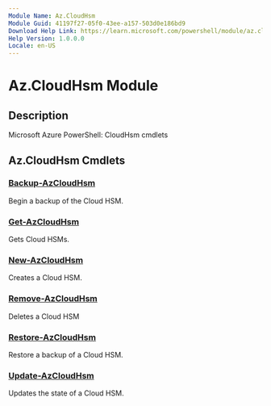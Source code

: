 ```yaml
---
Module Name: Az.CloudHsm
Module Guid: 41197f27-05f0-43ee-a157-503d0e186bd9
Download Help Link: https://learn.microsoft.com/powershell/module/az.cloudhsm
Help Version: 1.0.0.0
Locale: en-US
---
```


# Az.CloudHsm Module
## Description
Microsoft Azure PowerShell: CloudHsm cmdlets

## Az.CloudHsm Cmdlets
### [Backup-AzCloudHsm](Backup-AzCloudHsm.md)
Begin a backup of the Cloud HSM.

### [Get-AzCloudHsm](Get-AzCloudHsm.md)
Gets Cloud HSMs.

### [New-AzCloudHsm](New-AzCloudHsm.md)
Creates a Cloud HSM.

### [Remove-AzCloudHsm](Remove-AzCloudHsm.md)
Deletes a Cloud HSM

### [Restore-AzCloudHsm](Restore-AzCloudHsm.md)
Restore a backup of a Cloud HSM.

### [Update-AzCloudHsm](Update-AzCloudHsm.md)
Updates the state of a Cloud HSM.

